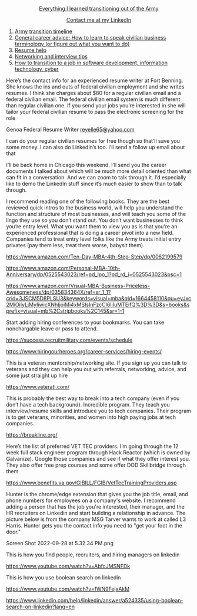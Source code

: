 [<p align='center'> Everything I learned transitioning out of the Army </p>](README.md)
[<p align='center'> Contact me at my LinkedIn </li>](https://www.linkedin.com/in/nebyou-abera/)

1. [Army transition timeline](transition_timeline.md)
2. [General career advice: How to learn to speak civilian business terminology (or figure out what you want to do)](general_career_advice.md)
3. [Resume help](general_career_advice.md)
4. [Networking and interview tips](networking.md)
6. [How to transition to a job in software development, information technology, cyber](cs_careers.md)

Here’s the contact info for an experienced resume writer at Fort Benning. She knows the ins and outs of federal civilian employment and she writes resumes. I think she charges about $80 for a regular civilian email and a federal civilian email. The federal civilian email system is much different than regular civilian one. If you send your jobs you’re interested in she will tailor your federal civilian resume to pass the electronic screening for the role

Genoa Federal Resume Writer reyelle65@yahoo.com

I can do your regular civilian resumes for free though so that’ll save you some money. I can also do LinkedIn’s too. I’ll send a follow up email about that

I’ll be back home in Chicago this weekend. I’ll send you the career documents I talked about which will be much more detail oriented than what can fit in a conversation. And we can zoom to talk through it. I’d especially like to demo the LinkedIn stuff since it’s much easier to show than to talk through.

I recommend reading one of the following books. They are the best reviewed quick intros to the business world, will help you understand the function and structure of most businesses, and will teach you some of the lingo they use so you don’t stand out. You don’t want businesses to think you’re entry level. What you want them to view you as is that you’re an experienced professional that is doing a career pivot into a new field. Companies tend to treat entry level folks like the Army treats initial entry privates (pay them less, treat them worse, babysit them).

https://www.amazon.com/Ten-Day-MBA-4th-Step-Step/dp/0062199579

https://www.amazon.com/Personal-MBA-10th-Anniversary/dp/0525543023/ref=pd_lpo_1?pd_rd_i=0525543023&psc=1

https://www.amazon.com/Visual-MBA-Business-Priceless-Awesomeness/dp/035834364X/ref=sr_1_1?crid=3JSCM5D8PLSU3&keywords=visual+mba&qid=1664458110&qu=eyJxc2MiOiIyLjMyIiwicXNhIjoiMi4xMSIsInFzcCI6IjIuMTEifQ%3D%3D&s=books&sprefix=visual+mb%2Cstripbooks%2C145&sr=1-1

Start adding hiring conferences to your bookmarks. You can take nonchargable leave or pass to attend.

https://success.recruitmilitary.com/events/schedule

https://www.hiringourheroes.org/career-services/hiring-events/

This is a veteran mentorship/networking site. If you sign up you can talk to veterans and they can help you out with referrals, networking, advice, and some just straight up hire

https://www.veterati.com/

This is probably the best way to break into a tech company (even if you don’t have a tech background). Incredible program. They teach you interview/resume skills and introduce you to tech companies. Their program is to get veterans, minorities, and women into high paying jobs at tech companies.

https://breakline.org/

Here’s the list of preferred VET TEC providers. I’m going through the 12 week full stack engineer program through Hack Reactor (which is owned by Galvanize). Google those companies and see if what they offer interest you. They also offer free prep courses and some offer DOD Skillbridge through them

https://www.benefits.va.gov/GIBILL/FGIB/VetTecTrainingProviders.asp

Hunter is the chrome/edge extension that gives you the job title, email, and phone numbers for employees on a company's website. I recommend adding a person that has the job you're interested, their manager, and the HR recruiters on Linkedin and start building a relationship in advance. The picture below is from the company MSG Tarver wants to work at called L3 Harris. Hunter gets you the contact info you need to "get your foot in the door."

Screen Shot 2022-09-28 at 5.32.34 PM.png

This is how you find people, recruiters, and hiring managers on linkedin

https://www.youtube.com/watch?v=AbfcJMSNFDk

This is how you use boolean search on linkedin

https://www.youtube.com/watch?v=fWN9FejxAkM

https://www.linkedin.com/help/linkedin/answer/a524335/using-boolean-search-on-linkedin?lang=en
